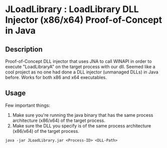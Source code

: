 # JLoadLibrary : LoadLibrary DLL Injector (x86/x64) Proof-of-Concept in Java
## Description
Proof-of-Concept DLL injector that uses JNA to call WINAPI in order to execute "LoadLibraryA" on the target process with our dll. Seemed like a cool project as no one had done a DLL injector (unmanaged DLLs) in Java before. Works for both x86 and x64 executables.
## Usage
Few important things:
1. Make sure you're running the java binary that has the same process architecture (x86/x64) of the target process.
2. Make sure the DLL you specify is of the same process architecture (x86/x64) of the target process.
```
java -jar JLoadLibrary.jar <Process-ID> <DLL-Path> 
```